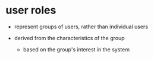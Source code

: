 # user roles

- represent groups of users, rather than individual users

- derived from the characteristics of the group
  - based on the group's interest in the system
